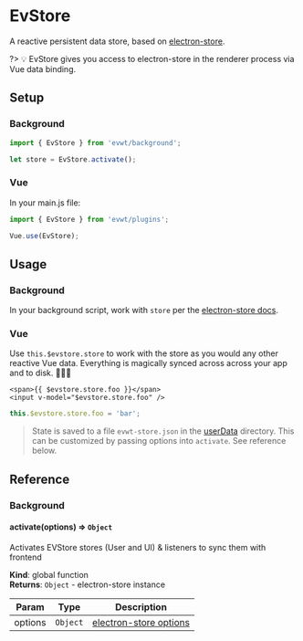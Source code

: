 # EvStore

A reactive persistent data store, based on [electron-store](https://github.com/sindresorhus/electron-store).

?> 💡 EvStore gives you access to electron-store in the renderer process via Vue data binding.

## Setup

### Background

```js
import { EvStore } from 'evwt/background';

let store = EvStore.activate();
```

### Vue

In your main.js file:

```js
import { EvStore } from 'evwt/plugins';

Vue.use(EvStore);
```

## Usage

### Background

In your background script, work with `store` per the [electron-store docs](https://github.com/sindresorhus/electron-store).

### Vue

Use `this.$evstore.store` to work with the store as you would any other reactive Vue data. Everything is magically synced across across your app and to disk. 🧙🏻‍♂️

```vue
<span>{{ $evstore.store.foo }}</span>
<input v-model="$evstore.store.foo" />
```

```js
this.$evstore.store.foo = 'bar';
```

> State is saved to a file `evwt-store.json` in the [userData](https://www.electronjs.org/docs/api/app#appgetpathname) directory. This can be customized by passing options into `activate`. See reference below.





## Reference
### Background

<a name="activate"></a>

#### activate(options) ⇒ <code>Object</code>
Activates EVStore stores (User and UI) & listeners to sync them with frontend

**Kind**: global function  
**Returns**: <code>Object</code> - electron-store instance  

| Param | Type | Description |
| --- | --- | --- |
| options | <code>Object</code> | [electron-store options](https://github.com/sindresorhus/electron-store#api) |



